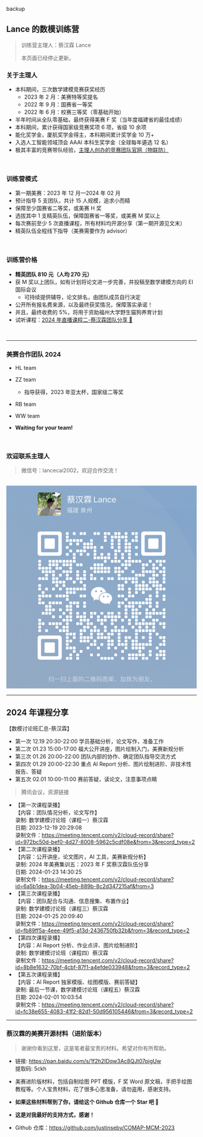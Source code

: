 backup

## Lance 的数模训练营

> 训练营主理人：蔡汉霖 Lance
>
> 本页面已经停止更新。

### 关于主理人

- 本科期间，三次数学建模竞赛获奖经历
  - 2023 年 2 月：美赛特等奖提名
  - 2022 年 9 月：国赛省一等奖
  - 2022 年 6 月：校赛三等奖（零基础开始）
- 半年时间从全队零基础，最终获得美赛 F 奖（当年度福建省的最佳成绩）
- 本科期间，累计获得国家级竞赛奖项 6 项，省级 10 余项
- 能化奖学金，厦航奖学金得主，本科期间累计奖学金 10 万+
- 入选人工智能领域顶会 AAAI 本科生奖学金（全球每年遴选 12 名）
- 极其丰富的竞赛带队经验，[主理人创办的竞赛团队官网（物联防）](https://fzuiot.site/)

<br>

### 训练营模式

- 第一期美赛：2023 年 12 月—2024 年 02 月
- 预计指导 5 支团队，共计 15 人规模，追求小而精
- 保障至少国赛省二等奖，或美赛 H 奖
- 选拔其中 1 支精英队伍，保障国赛省一等奖，或美赛 M 奖以上
- 每次赛前至少 5 次直播课程，所有材料均开源分享（第一期开源见文末）
- 精英队伍全程线下指导（美赛需要作为 advisor）

<br>

### 训练营价格

- **精英团队 810 元（人均 270 元）**
- 获 M 奖以上团队，如有计划将论文进一步完善，并投稿至数学建模方向的 EI 国际会议
  - 可持续提供辅导，论文排名，由团队成员自行决定
- 公开所有报名费来源，以及最终获奖情况，保障落实承诺！
- 并且，最终收费的 5%，将用于资助福州大学野生猫狗养育计划
- 试听课程：[2024 年直播课程二-蔡汉霖团队分享 🔗](https://meeting.tencent.com/user-center/shared-record-info?id=6a5b1dea-3b04-45eb-889b-8c2d347215af&from=3)

<br>

---

### 美赛合作团队 2024

- HL team
- ZZ team

  - 指导获得，2023 年亚太杯，国家级二等奖

- RB team
- WW team
- **Waiting for your team!**

<br>

### 欢迎联系主理人

> 微信号：lancecai2002，欢迎合作交流！

<br>![wechat](to-do-list/wechat.png)

---

## 2024 年课程分享

【数模讨论班汇总-蔡汉霖】

- 第一次 12.19 20:30-22:00 学员基础分析，论文写作，准备工作
- 第二次 01.23 15:00-17:00 福大公开讲座，图片绘制入门，美赛新规分析
- 第三次 01.26 20:00-22:00 团队内部的协作、确定团队指导交流方式
- 第四次 01.29 20:00-22:30 重点 AI Report 分析、图片绘制进阶、非技术性报告、答疑
- 第五次 02.01 10:00-11:00 赛前答疑，读论文，注意事项点睛

> 腾讯会议，资源链接

- 【第一次课程录播】<br>
  【内容：团队情况分析，论文写作】<br>
  录制: 数学建模讨论班（课程一）蔡汉霖<br>
  日期: 2023-12-19 20:29:08<br>录制文件：https://meeting.tencent.com/v2/cloud-record/share?id=972bc50d-bef0-4d27-8008-5962c5cdf08e&from=3&record_type=2
- 【第二次课程录播】<br>
  【内容：公开讲座，论文图片，AI 工具，美赛新规分析】<br>
  录制: 2024 年美赛集训五：2023 年 F 奖蔡汉霖队伍分享<br>
  日期: 2024-01-23 14:30:25<br>
  录制文件：https://meeting.tencent.com/v2/cloud-record/share?id=6a5b1dea-3b04-45eb-889b-8c2d347215af&from=3
- 【第三次课程录播】<br>
  【内容：团队配合与沟通、信息搜集、布置作业】<br>
  录制: 数学建模讨论班（课程三）蔡汉霖<br>
  日期: 2024-01-25 20:09:40<br>
  录制文件：https://meeting.tencent.com/v2/cloud-record/share?id=fb89ff5a-4eee-49f5-a13d-2436750fb32b&from=3&record_type=2
- 【第四次课程录播】<br>
  【内容：AI Report 分析、作业点评、图片绘制进阶】<br>
  录制: 数学建模讨论班（课程四）蔡汉霖<br>
  录制文件：https://meeting.tencent.com/v2/cloud-record/share?id=8b8e1632-70bf-4cbf-87f1-a4efde033948&from=3&record_type=2
- 【第五次课程录播】<br>
  【内容：AI Report 独家模版、绘图模版、赛前答疑】<br>
  录制: 最后一节课，数学建模讨论班（课程五）蔡汉霖<br>
  日期: 2024-02-01 10:03:54<br>
  录制文件：https://meeting.tencent.com/v2/cloud-record/share?id=fc38e655-4083-41f2-82d1-50d956105446&from=3&record_type=2

---

### 蔡汉霖的美赛开源材料（进阶版本）

> 谢谢你看到这里，这是笔者最宝贵的材料。希望对你有所帮助。

- 链接: https://pan.baidu.com/s/1f2h2IDqw3Ac8QJt07pigUw<br>提取码: 5ckh
- 美赛进阶版材料，包括自制绘图 PPT 模版，F 奖 Word 原文稿，手把手绘图教程等。个人宝贵材料，花了很多心思准备，请勿盗用，感谢支持。

- **如果这些材料帮到了你，请给这个 Github 仓库一个 Star 吧 🥳**
- **这是对我最好的支持方式，感谢！**
- Github 仓库：https://github.com/justinseby/COMAP-MCM-2023
